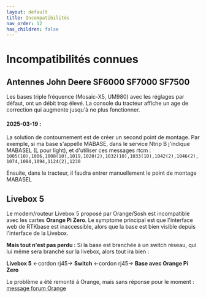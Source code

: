 ```yaml
---
layout: default
title: Incompatibilités
nav_order: 12
has_children: false
---
```


# Incompatibilités connues

## Antennes John Deere SF6000 SF7000 SF7500

Les bases triple fréquence (Mosaic-X5, UM980) avec les réglages par défaut, ont un débit trop élevé. La console du tracteur affiche un age de correction qui augmente jusqu'à ne plus fonctionner. 

#### 2025-03-19 :
 La solution de contournement est de créer un second point de montage. Par exemple, si ma base s'appelle MABASE, dans le service Ntrip B j'indique MABASEL (L pour light), et d'utiliser ces messages rtcm : `1005(10),1006,1008(10),1019,1020(2),1032(10),1033(10),1042(2),1046(2),1074,1084,1094,1124(2),1230`
 
 Ensuite, dans le tracteur, il faudra entrer manuellement le point de montage MABASEL

## Livebox 5
Le modem/routeur Livebox 5 proposé par Orange/Sosh est incompatible avec les cartes **Orange Pi Zero**.
Le symptome principal est que l'interface web de RTKbase est inaccessible, alors que la base est bien visible depuis l'interface de la Livebox.

**Mais tout n'est pas perdu :** Si la base est branchée à un switch réseau, qui lui même sera branché sur la livebox, alors tout ira bien :

**Livebox 5** <-cordon rj45-> **Switch** <-cordon rj45-> **Base avec Orange Pi Zero**

Le problème a été remonté à Orange, mais sans réponse pour le moment : [message forum Orange](https://communaute.orange.fr/t5/Livebox/Livebox-5-Orange-Pi-Zero-probl%C3%A8mes-en-connexion-ethernet/td-p/2865493)

